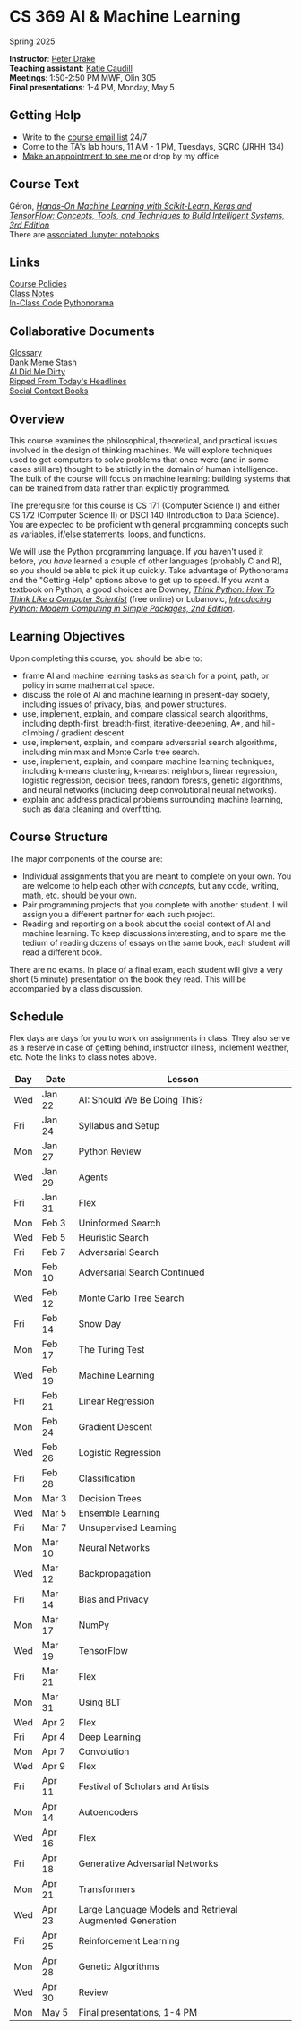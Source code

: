 # CS 369 AI & Machine Learning
Spring 2025

**Instructor**: [Peter Drake](https://sites.google.com/a/lclark.edu/drake/home)  
**Teaching assistant**: [Katie Caudill](kcaudill@lclark.edu)  
**Meetings**: 1:50-2:50 PM MWF, Olin 305  
**Final presentations**: 1-4 PM, Monday, May 5

## Getting Help
* Write to the [course email list](25sp-cs-369-01@lclark.edu) 24/7
* Come to the TA's lab hours, 11 AM - 1 PM, Tuesdays, SQRC (JRHH 134)
* [Make an appointment to see me](https://calendar.app.google/XiynwHJNprXgGxWd8) or drop by my office

## Course Text
Géron, [*Hands-On Machine Learning with Scikit-Learn, Keras and TensorFlow: Concepts, Tools, and Techniques to Build Intelligent Systems, 3rd Edition*](https://www.oreilly.com/library/view/hands-on-machine-learning/9781098125967/)  
There are [associated Jupyter notebooks](https://github.com/ageron/handson-ml3).

## Links
[Course Policies](https://github.com/PeterDrake/drakepedia/blob/master/administrivia/policies.md)  
[Class Notes](https://github.com/PeterDrake/cs369/tree/main/lessons)  
[In-Class Code](https://github.com/PeterDrake/cs369_c25_in_class)
[Pythonorama](https://github.com/alainkaegi/pythonorama/blob/main/README.md)

## Collaborative Documents
[Glossary](https://docs.google.com/document/d/1_yoVjrNlc-iZGAU2MAyLnwFjJ8owK9oDaX6iDiwrOlA/edit?usp=sharing)  
[Dank Meme Stash](https://docs.google.com/document/d/1CbPZrWiyDVGtKfFFkldcgau_IJUd-OSWiIFsNM0GrQA/edit?usp=sharing)  
[AI Did Me Dirty](https://docs.google.com/document/d/1XL65wWGd1h24sOlXcnm6QfR3GhmxIljiUFFUIWV5GZU/edit?usp=sharing)  
[Ripped From Today's Headlines](https://docs.google.com/spreadsheets/d/1k9USK0J5Kcz1fqRcW5kFZiv7lE7XTp8P-JcOX_OpZfc/edit?usp=sharing)  
[Social Context Books](https://docs.google.com/spreadsheets/d/1iMZoGUTiqXl6eZQgCfdbSgisPi7yglwEa_SGP3H9e9Q/edit?usp=sharing)

## Overview
This course examines the philosophical, theoretical, and practical issues involved in the design of thinking machines. We will explore techniques used to get computers to solve problems that once were (and in some cases still are) thought to be strictly in the domain of human intelligence. The bulk of the course will focus on machine learning: building systems that can be trained from data rather than explicitly programmed.

The prerequisite for this course is CS 171 (Computer Science I) and either CS 172 (Computer Science II) or DSCI 140 (Introduction to Data Science). You are expected to be proficient with general programming concepts such as variables, if/else statements, loops, and functions.

We will use the Python programming language. If you haven't used it before, you *have* learned a couple of other languages (probably C and R), so you should be able to pick it up quickly. Take advantage of Pythonorama and the "Getting Help" options above to get up to speed. If you want a textbook on Python, a good choices are Downey, [*Think Python: How To Think Like a Computer Scientist*](https://allendowney.github.io/ThinkPython/index.html) (free online) or Lubanovic, [*Introducing Python: Modern Computing in Simple Packages, 2nd Edition*](http://shop.oreilly.com/product/0636920252528.do).

## Learning Objectives
Upon completing this course, you should be able to:

* frame AI and machine learning tasks as search for a point, path, or policy in some mathematical space.
* discuss the role of AI and machine learning in present-day society, including issues of privacy, bias, and power structures.
* use, implement, explain, and compare classical search algorithms, including depth-first, breadth-first, iterative-deepening, A*, and hill-climbing / gradient descent.
* use, implement, explain, and compare adversarial search algorithms, including minimax and Monte Carlo tree search.
* use, implement, explain, and compare machine learning techniques, including k-means clustering, k-nearest neighbors, linear regression, logistic regression, decision trees, random forests, genetic algorithms, and neural networks (including deep convolutional neural networks).
* explain and address practical problems surrounding machine learning, such as data cleaning and overfitting.

## Course Structure
The major components of the course are:
* Individual assignments that you are meant to complete on your own. You are welcome to help each other with *concepts*, but any code, writing, math, etc. should be your own.
* Pair programming projects that you complete with another student. I will assign you a different partner for each such project.
* Reading and reporting on a book about the social context of AI and machine learning. To keep discussions interesting, and to spare me the tedium of reading dozens of essays on the same book, each student will read a different book.

There are no exams. In place of a final exam, each student will give a very short (5 minute) presentation on the book they read. This will be accompanied by a class discussion.

## Schedule
Flex days are days for you to work on assignments in class. They also serve as a reserve in case of getting behind,
instructor illness, inclement weather, etc. Note the links to class notes above.

| Day | Date   | Lesson                                                   |
|-----|--------|----------------------------------------------------------|
| Wed | Jan 22 | AI: Should We Be Doing This?                             |
| Fri | Jan 24 | Syllabus and Setup                                       |
| Mon | Jan 27 | Python Review                                            |
| Wed | Jan 29 | Agents                                                   |
| Fri | Jan 31 | Flex                                                     |
| Mon | Feb 3  | Uninformed Search                                        |
| Wed | Feb 5  | Heuristic Search                                         |
| Fri | Feb 7  | Adversarial Search                                       |
| Mon | Feb 10 | Adversarial Search Continued                             |
| Wed | Feb 12 | Monte Carlo Tree Search                                  |
| Fri | Feb 14 | Snow Day                                                 |
| Mon | Feb 17 | The Turing Test                                          |
| Wed | Feb 19 | Machine Learning                                         |
| Fri | Feb 21 | Linear Regression                                        |
| Mon | Feb 24 | Gradient Descent                                         |
| Wed | Feb 26 | Logistic Regression                                      |
| Fri | Feb 28 | Classification                                           |
| Mon | Mar 3  | Decision Trees                                           |
| Wed | Mar 5  | Ensemble Learning                                        |
| Fri | Mar 7  | Unsupervised Learning                                    |
| Mon | Mar 10 | Neural Networks                                          |
| Wed | Mar 12 | Backpropagation                                          |
| Fri | Mar 14 | Bias and Privacy                                         |
| Mon | Mar 17 | NumPy                                                    |
| Wed | Mar 19 | TensorFlow                                               |
| Fri | Mar 21 | Flex                                                     |
| Mon | Mar 31 | Using BLT                                                |
| Wed | Apr 2  | Flex                                                     |
| Fri | Apr 4  | Deep Learning                                            |
| Mon | Apr 7  | Convolution                                              |
| Wed | Apr 9  | Flex                                                     |
| Fri | Apr 11 | Festival of Scholars and Artists                         |
| Mon | Apr 14 | Autoencoders                                             |
| Wed | Apr 16 | Flex                                                     |
| Fri | Apr 18 | Generative Adversarial Networks                          |
| Mon | Apr 21 | Transformers                                             |
| Wed | Apr 23 | Large Language Models and Retrieval Augmented Generation |
| Fri | Apr 25 | Reinforcement Learning                                   |
| Mon | Apr 28 | Genetic Algorithms                                       |
| Wed | Apr 30 | Review                                                   |
| Mon | May 5  | Final presentations, 1-4 PM                              |

